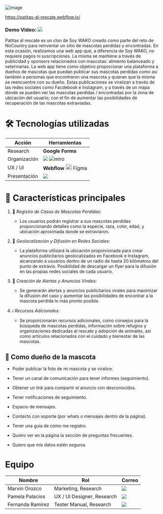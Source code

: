 ![image](https://github.com/No-Country/c16-144-t-nocode/assets/146497337/481e9235-4a5d-439c-af6d-45ae59e4b1fb)

https://patitas-al-rescate.webflow.io/

### Demo Video: [<img src="https://img.shields.io/badge/YouTube-FF0000?style=for-the-badge&logo=youtube&logoColor=white" />](https://youtu.be/olrYv5ge3OA)

Patitas al rescate es un clon de Soy WAKO creado como parte del reto de NoCountry para reinventar un sitio de mascotas perdidas y encontradas. En esta ocasión, realizamos una web app que, a diferencia de Soy WAKO, no requiere pagos ni suscripciones. La misma se mantiene a través de publicidad y sponsors relacionados con mascotas: alimento balanceado y veterinarias. 
La web app tiene como objetivo proporcionar una plataforma a dueños de mascotas que puedan publicar sus mascotas perdidas como así también a personas que encontraron una mascota y quieran que la misma se reencuentre con su dueño. 
Estas publicaciones se viralizan a través de las redes sociales como Facdebook e Instagram, y a través de un mapa donde se pueden ver las mascotas perdidas / encontradas por la zona de ubicación del usuario; con el fin de aumentar las posibilidades de recuperación de las mascotas extraviadas.

# 🛠 Tecnologías utilizadas
| Acción | Herramientas |
|-------------------|----------------------------|
| Research | **Google Forms** | 
| Organización | <img src="https://img.shields.io/badge/WhatsApp-25D366?style=for-the-badge&logo=whatsapp&logoColor=white" /> <img decoding="async" src="https://img.shields.io/badge/Miro-F7C922?style=for-the-badge&logo=Miro&logoColor=050036" alt="miro"/> |
| UX / UI |  **Webflow** <img width="20" height="20" src="https://img.icons8.com/color/20/figma--v1.png" alt="figma--v1"/> Figma |
| Presentación | <img src="https://img.shields.io/badge/Canva-%2300C4CC.svg?&style=for-the-badge&logo=Canva&logoColor=white" />  |


# 🔴 Características principales

1. 📝 *Registro de Casos de Mascotas Perdidas:*
   - Los usuarios podrán registrar a sus mascotas perdidas proporcionando detalles como la especie, raza, color, edad, y ubicación aproximada donde se extraviaron.
  
2. 📍 *Geolocalización y Difusión en Redes Sociales:*
   - La plataforma utilizará la ubicación proporcionada para crear anuncios publicitarios geolocalizados en Facebook e Instagram, alcanzando a usuarios dentro de un radio de hasta 20 kilómetros del punto de extravío. Posibilidad de descargar un flyer para la difusión en las propias redes sociales de cada usuario.
  
3. 🚨 *Creación de Alertas y Anuncios Virales:*
   - Se generarán alertas y anuncios publicitarios virales para maximizar la difusión del caso y aumentar las posibilidades de encontrar a la mascota perdida lo más pronto posible.
 
4. ℹ *Recursos Adicionales:*
   - Se proporcionarán recursos adicionales, como consejos para la búsqueda de mascotas perdidas, información sobre refugios y organizaciones dedicadas al rescate y adopción de animales, así como artículos relacionados con el cuidado y bienestar de las mascotas.

## 🐶 Como dueño de la mascota
- Poder publicar la foto de mi mascota y se viralice.

- Tener un canal de comunicación para tener informes (seguimiento).
  
- Obtener un link para compartir el anuncio con desconocidos.
  
- Tener notificaciones de seguimiento.
  
- Espacio de mensajes.
  
- Contacto con soporte (por whats o mensajes dentro de la página).
  
- Tener una guía de cómo me registro.
  
- Quiero ver en la página la sección de preguntas frecuentes.
  
- Quiero que mis datos estén seguros

# Equipo
| Nombre            | Rol                        | Correo                  |
|-------------------|----------------------------|-------------------------|
| Marvin Orozco     | Marketing, Research        | [<img src="https://img.shields.io/badge/Gmail-D14836?style=for-the-badge&logo=gmail&logoColor=white" />](mailto:marvinlp1316@gmail.com) |
| Pamela Palacios   | UX / UI Designer, Research | [<img src="https://img.shields.io/badge/Gmail-D14836?style=for-the-badge&logo=gmail&logoColor=white" />](mailto:pame.s.palacios@gmail.com) |
| Fernanda Ramírez  | Tester Manual, Research    | [<img src="https://img.shields.io/badge/Gmail-D14836?style=for-the-badge&logo=gmail&logoColor=white" />](mailto:fernandarampad97@gmail.com) |

